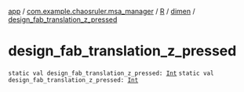 [app](../../../index.md) / [com.example.chaosruler.msa_manager](../../index.md) / [R](../index.md) / [dimen](index.md) / [design_fab_translation_z_pressed](.)

# design_fab_translation_z_pressed

`static val design_fab_translation_z_pressed: `[`Int`](https://kotlinlang.org/api/latest/jvm/stdlib/kotlin/-int/index.html)
`static val design_fab_translation_z_pressed: `[`Int`](https://kotlinlang.org/api/latest/jvm/stdlib/kotlin/-int/index.html)